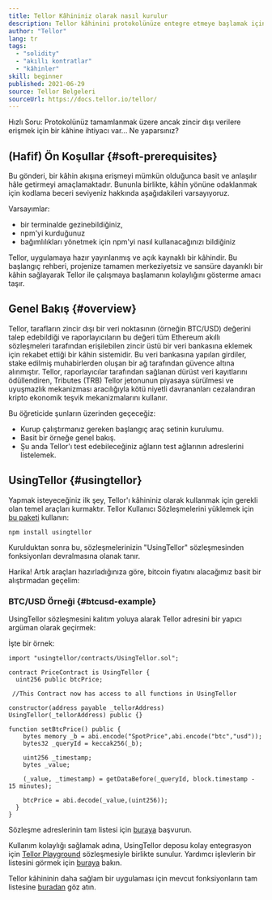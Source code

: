 ```yaml
---
title: Tellor Kâhininiz olarak nasıl kurulur
description: Tellor kâhinini protokolünüze entegre etmeye başlamak için bir rehber
author: "Tellor"
lang: tr
tags:
  - "solidity"
  - "akıllı kontratlar"
  - "kâhinler"
skill: beginner
published: 2021-06-29
source: Tellor Belgeleri
sourceUrl: https://docs.tellor.io/tellor/
---
```


Hızlı Soru: Protokolünüz tamamlanmak üzere ancak zincir dışı verilere erişmek için bir kâhine ihtiyacı var... Ne yaparsınız?

## (Hafif) Ön Koşullar {#soft-prerequisites}

Bu gönderi, bir kâhin akışına erişmeyi mümkün olduğunca basit ve anlaşılır hâle getirmeyi amaçlamaktadır. Bununla birlikte, kâhin yönüne odaklanmak için kodlama beceri seviyeniz hakkında aşağıdakileri varsayıyoruz.

Varsayımlar:

- bir terminalde gezinebildiğiniz,
- npm'yi kurduğunuz
- bağımlılıkları yönetmek için npm'yi nasıl kullanacağınızı bildiğiniz

Tellor, uygulamaya hazır yayınlanmış ve açık kaynaklı bir kâhindir. Bu başlangıç rehberi, projenize tamamen merkeziyetsiz ve sansüre dayanıklı bir kâhin sağlayarak Tellor ile çalışmaya başlamanın kolaylığını gösterme amacı taşır.

## Genel Bakış {#overview}

Tellor, tarafların zincir dışı bir veri noktasının (örneğin BTC/USD) değerini talep edebildiği ve raporlayıcıların bu değeri tüm Ethereum akıllı sözleşmeleri tarafından erişilebilen zincir üstü bir veri bankasına eklemek için rekabet ettiği bir kâhin sistemidir. Bu veri bankasına yapılan girdiler, stake edilmiş muhabirlerden oluşan bir ağ tarafından güvence altına alınmıştır. Tellor, raporlayıcılar tarafından sağlanan dürüst veri kayıtlarını ödüllendiren, Tributes (TRB) Tellor jetonunun piyasaya sürülmesi ve uyuşmazlık mekanizması aracılığıyla kötü niyetli davrananları cezalandıran kripto ekonomik teşvik mekanizmalarını kullanır.

Bu öğreticide şunların üzerinden geçeceğiz:

- Kurup çalıştırmanız gereken başlangıç araç setinin kurulumu.
- Basit bir örneğe genel bakış.
- Şu anda Tellor'ı test edebileceğiniz ağların test ağlarının adreslerini listelemek.

## UsingTellor {#usingtellor}

Yapmak isteyeceğiniz ilk şey, Tellor'ı kâhininiz olarak kullanmak için gerekli olan temel araçları kurmaktır. Tellor Kullanıcı Sözleşmelerini yüklemek için [bu paketi](https://github.com/tellor-io/usingtellor) kullanın:

`npm install usingtellor`

Kurulduktan sonra bu, sözleşmelerinizin "UsingTellor" sözleşmesinden fonksiyonları devralmasına olanak tanır.

Harika! Artık araçları hazırladığınıza göre, bitcoin fiyatını alacağımız basit bir alıştırmadan geçelim:

### BTC/USD Örneği {#btcusd-example}

UsingTellor sözleşmesini kalıtım yoluya alarak Tellor adresini bir yapıcı argüman olarak geçirmek:

İşte bir örnek:

```solidity
import "usingtellor/contracts/UsingTellor.sol";

contract PriceContract is UsingTellor {
  uint256 public btcPrice;

 //This Contract now has access to all functions in UsingTellor

constructor(address payable _tellorAddress) UsingTellor(_tellorAddress) public {}

function setBtcPrice() public {
    bytes memory _b = abi.encode("SpotPrice",abi.encode("btc","usd"));
    bytes32 _queryId = keccak256(_b);

    uint256 _timestamp;
    bytes _value;

    (_value, _timestamp) = getDataBefore(_queryId, block.timestamp - 15 minutes);

    btcPrice = abi.decode(_value,(uint256));
  }
}
```

Sözleşme adreslerinin tam listesi için [buraya](https://docs.tellor.io/tellor/the-basics/contracts-reference) başvurun.

Kullanım kolaylığı sağlamak adına, UsingTellor deposu kolay entegrasyon için [Tellor Playground](https://github.com/tellor-io/TellorPlayground) sözleşmesiyle birlikte sunulur. Yardımcı işlevlerin bir listesini görmek için [buraya](https://github.com/tellor-io/sampleUsingTellor#tellor-playground) bakın.

Tellor kâhininin daha sağlam bir uygulaması için mevcut fonksiyonların tam listesine [buradan](https://github.com/tellor-io/usingtellor/blob/master/README.md) göz atın.
